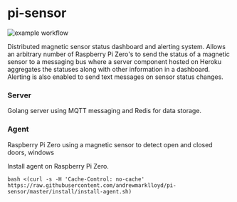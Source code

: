 # pi-sensor

![example workflow](https://github.com/andrewmarklloyd/pi-sensor/actions/workflows/main.yml/badge.svg)


Distributed magnetic sensor status dashboard and alerting system. Allows an arbitrary number of Raspberry Pi Zero's to send the status of a magnetic sensor to a messaging bus where a server component hosted on Heroku aggregates the statuses along with other information in a dashboard. Alerting is also enabled to send text messages on sensor status changes.

### Server

Golang server using MQTT messaging and Redis for data storage.

### Agent

Raspberry Pi Zero using a magnetic sensor to detect open and closed doors, windows

Install agent on Raspberry Pi Zero.

```
bash <(curl -s -H 'Cache-Control: no-cache' https://raw.githubusercontent.com/andrewmarklloyd/pi-sensor/master/install/install-agent.sh)
```
